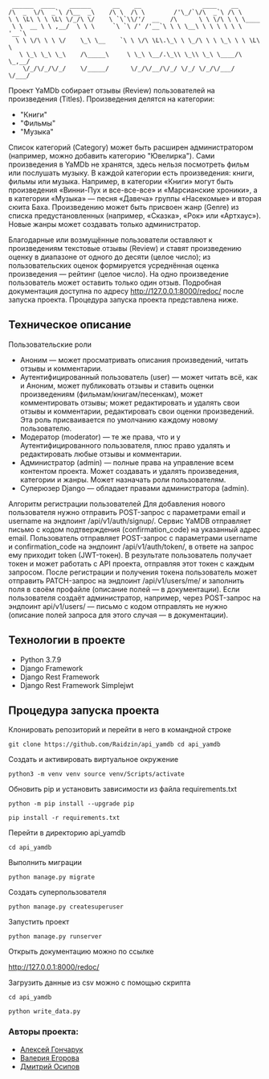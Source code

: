 ```
 ______  ____    ______      __    __                 ____    __        
/\  _  \/\  _`\ /\__  _\    /\ \  /\ \        /'\_/`\/\  _`\ /\ \       
\ \ \L\ \ \ \L\ \/_/\ \/    \ `\`\\/'/  __   /\      \ \ \/\ \ \ \____  
 \ \  __ \ \ ,__/  \ \ \     `\ `\ /' /'__`\ \ \ \__\ \ \ \ \ \ \ '__`\ 
  \ \ \/\ \ \ \/    \_\ \__    `\ \ \/\ \L\.\_\ \ \_/\ \ \ \_\ \ \ \L\ \
   \ \_\ \_\ \_\    /\_____\     \ \_\ \__/.\_\\ \_\\ \_\ \____/\ \_,__/
    \/_/\/_/\/_/    \/_____/      \/_/\/__/\/_/ \/_/ \/_/\/___/  \/___/ 

```
                                                                        
  
Проект YaMDb собирает отзывы (Review) пользователей на произведения (Titles). 
Произведения делятся на категории:

- "Книги"
- "Фильмы"
- "Музыка"

Список категорий (Category) может быть расширен администратором (например, можно добавить категорию "Ювелирка"). Сами произведения в YaMDb не хранятся, здесь нельзя посмотреть фильм или послушать музыку.
В каждой категории есть произведения: книги, фильмы или музыка. Например, в категории «Книги» могут быть произведения «Винни-Пух и все-все-все» и «Марсианские хроники», а в категории «Музыка» — песня «Давеча» группы «Насекомые» и вторая сюита Баха. Произведению может быть присвоен жанр (Genre) из списка предустановленных (например, «Сказка», «Рок» или «Артхаус»). Новые жанры может создавать только администратор.

Благодарные или возмущённые пользователи оставляют к произведениям текстовые отзывы (Review) и ставят произведению оценку в диапазоне от одного до десяти (целое число); из пользовательских оценок формируется усреднённая оценка произведения — рейтинг (целое число). На одно произведение пользователь может оставить только один отзыв. Подробная документация доступна по адресу http://127.0.0.1:8000/redoc/ после запуска проекта. Процедура запуска проекта представлена ниже.

## Техническое описание
Пользовательские роли
- Аноним — может просматривать описания произведений, читать отзывы и комментарии.
- Аутентифицированный пользователь (user) — может читать всё, как и Аноним, может публиковать отзывы и ставить оценки произведениям (фильмам/книгам/песенкам), может комментировать отзывы; может редактировать и удалять свои отзывы и комментарии, редактировать свои оценки произведений. Эта роль присваивается по умолчанию каждому новому пользователю.
- Модератор (moderator) — те же права, что и у Аутентифицированного пользователя, плюс право удалять и редактировать любые отзывы и комментарии.
- Администратор (admin) — полные права на управление всем контентом проекта. Может создавать и удалять произведения, категории и жанры. Может назначать роли пользователям.
- Суперюзер Django — обладает правами администратора (admin).

Алгоритм регистрации пользователей
Для добавления нового пользователя нужно отправить POST-запрос с параметрами email и username на эндпоинт /api/v1/auth/signup/. Сервис YaMDB отправляет письмо с кодом подтверждения (confirmation_code) на указанный адрес email. Пользователь отправляет POST-запрос с параметрами username и confirmation_code на эндпоинт /api/v1/auth/token/, в ответе на запрос ему приходит token (JWT-токен). В результате пользователь получает токен и может работать с API проекта, отправляя этот токен с каждым запросом. После регистрации и получения токена пользователь может отправить PATCH-запрос на эндпоинт /api/v1/users/me/ и заполнить поля в своём профайле (описание полей — в документации). Если пользователя создаёт администратор, например, через POST-запрос на эндпоинт api/v1/users/ — письмо с кодом отправлять не нужно (описание полей запроса для этого случая — в документации).

## Технологии в проекте
- Python 3.7.9
- Django Framework
- Django Rest Framework
- Django Rest Framework Simplejwt
## Процедура запуска проекта
Клонировать репозиторий и перейти в него в командной строке

`git clone https://github.com/Raidzin/api_yamdb cd api_yamdb`

Cоздать и активировать виртуальное окружение

`python3 -m venv venv source venv/Scripts/activate`

Обновить pip и установить зависимости из файла requirements.txt

`python -m pip install --upgrade pip`

`pip install -r requirements.txt`

Перейти в директорию api_yamdb

`cd api_yamdb`

Выполнить миграции

`python manage.py migrate`

Создать суперпользователя

`python manage.py createsuperuser`

Запустить проект

`python manage.py runserver`

Открыть документацию можно по ссылке

http://127.0.0.1:8000/redoc/

Загрузить данные из csv можно с помощью скрипта

`cd api_yamdb`

`python write_data.py`

### Авторы проекта:
- [Алексей Гончарук](https://github.com/Raidzin "Github")
- [Валерия Егорова](https://github.com/Valeria7317 "Github")
- [Дмитрий Осипов](https://github.com/chin0318 "Github")
